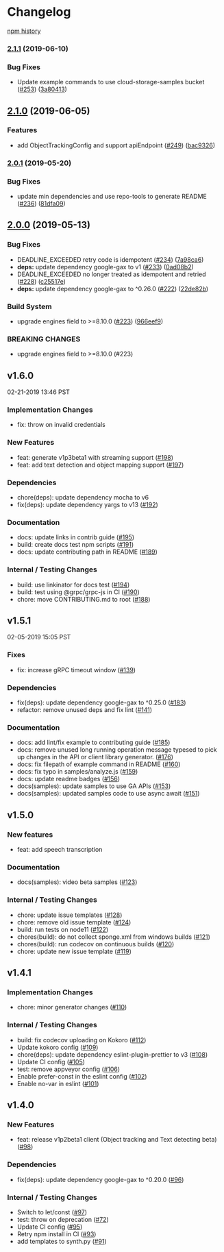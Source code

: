 # Changelog

[npm history][1]

[1]: https://www.npmjs.com/package/@google-cloud/video-intelligence?activeTab=versions

### [2.1.1](https://www.github.com/googleapis/nodejs-video-intelligence/compare/v2.1.0...v2.1.1) (2019-06-10)


### Bug Fixes

* Update example commands to use cloud-storage-samples bucket ([#253](https://www.github.com/googleapis/nodejs-video-intelligence/issues/253)) ([3a80413](https://www.github.com/googleapis/nodejs-video-intelligence/commit/3a80413))

## [2.1.0](https://www.github.com/googleapis/nodejs-video-intelligence/compare/v2.0.1...v2.1.0) (2019-06-05)


### Features

* add ObjectTrackingConfig and support apiEndpoint ([#249](https://www.github.com/googleapis/nodejs-video-intelligence/issues/249)) ([bac9326](https://www.github.com/googleapis/nodejs-video-intelligence/commit/bac9326))

### [2.0.1](https://www.github.com/googleapis/nodejs-video-intelligence/compare/v2.0.0...v2.0.1) (2019-05-20)


### Bug Fixes

* update min dependencies and use repo-tools to generate README ([#236](https://www.github.com/googleapis/nodejs-video-intelligence/issues/236)) ([81dfa09](https://www.github.com/googleapis/nodejs-video-intelligence/commit/81dfa09))

## [2.0.0](https://www.github.com/googleapis/nodejs-video-intelligence/compare/v1.6.0...v2.0.0) (2019-05-13)


### Bug Fixes

* DEADLINE_EXCEEDED retry code is idempotent ([#234](https://www.github.com/googleapis/nodejs-video-intelligence/issues/234)) ([7a98ca6](https://www.github.com/googleapis/nodejs-video-intelligence/commit/7a98ca6))
* **deps:** update dependency google-gax to v1 ([#233](https://www.github.com/googleapis/nodejs-video-intelligence/issues/233)) ([0ad08b2](https://www.github.com/googleapis/nodejs-video-intelligence/commit/0ad08b2))
* DEADLINE_EXCEEDED no longer treated as idempotent and retried  ([#228](https://www.github.com/googleapis/nodejs-video-intelligence/issues/228)) ([c25517e](https://www.github.com/googleapis/nodejs-video-intelligence/commit/c25517e))
* **deps:** update dependency google-gax to ^0.26.0 ([#222](https://www.github.com/googleapis/nodejs-video-intelligence/issues/222)) ([22de82b](https://www.github.com/googleapis/nodejs-video-intelligence/commit/22de82b))


### Build System

* upgrade engines field to >=8.10.0 ([#223](https://www.github.com/googleapis/nodejs-video-intelligence/issues/223)) ([966eef9](https://www.github.com/googleapis/nodejs-video-intelligence/commit/966eef9))


### BREAKING CHANGES

* upgrade engines field to >=8.10.0 (#223)

## v1.6.0

02-21-2019 13:46 PST

### Implementation Changes
- fix: throw on invalid credentials

### New Features
- feat: generate v1p3beta1 with streaming support ([#198](https://github.com/googleapis/nodejs-video-intelligence/pull/198))
- feat: add text detection and object mapping support ([#197](https://github.com/googleapis/nodejs-video-intelligence/pull/197))

### Dependencies
- chore(deps): update dependency mocha to v6
- fix(deps): update dependency yargs to v13 ([#192](https://github.com/googleapis/nodejs-video-intelligence/pull/192))

### Documentation
- docs: update links in contrib guide ([#195](https://github.com/googleapis/nodejs-video-intelligence/pull/195))
- build: create docs test npm scripts ([#191](https://github.com/googleapis/nodejs-video-intelligence/pull/191))
- docs: update contributing path in README ([#189](https://github.com/googleapis/nodejs-video-intelligence/pull/189))

### Internal / Testing Changes
- build: use linkinator for docs test ([#194](https://github.com/googleapis/nodejs-video-intelligence/pull/194))
- build: test using @grpc/grpc-js in CI ([#190](https://github.com/googleapis/nodejs-video-intelligence/pull/190))
- chore: move CONTRIBUTING.md to root ([#188](https://github.com/googleapis/nodejs-video-intelligence/pull/188))

## v1.5.1

02-05-2019 15:05 PST

### Fixes
- fix: increase gRPC timeout window ([#139](https://github.com/googleapis/nodejs-video-intelligence/pull/139))

### Dependencies
- fix(deps): update dependency google-gax to ^0.25.0 ([#183](https://github.com/googleapis/nodejs-video-intelligence/pull/183))
- refactor: remove unused deps and fix lint ([#141](https://github.com/googleapis/nodejs-video-intelligence/pull/141))

### Documentation
- docs: add lint/fix example to contributing guide ([#185](https://github.com/googleapis/nodejs-video-intelligence/pull/185))
- docs: remove unused long running operation message typesed  to pick up changes in the API or client library generator. ([#176](https://github.com/googleapis/nodejs-video-intelligence/pull/176))
- docs: fix filepath of example command in README ([#160](https://github.com/googleapis/nodejs-video-intelligence/pull/160))
- docs: fix typo in samples/analyze.js ([#159](https://github.com/googleapis/nodejs-video-intelligence/pull/159))
- docs: update readme badges ([#156](https://github.com/googleapis/nodejs-video-intelligence/pull/156))
- docs(samples): update samples to use GA APIs ([#153](https://github.com/googleapis/nodejs-video-intelligence/pull/153))
- docs(samples): updated samples code to use async await ([#151](https://github.com/googleapis/nodejs-video-intelligence/pull/151))

## v1.5.0

### New features
- feat: add speech transcription

### Documentation
- docs(samples): video beta samples ([#123](https://github.com/googleapis/nodejs-video-intelligence/pull/123))

### Internal / Testing Changes
- chore: update issue templates ([#128](https://github.com/googleapis/nodejs-video-intelligence/pull/128))
- chore: remove old issue template ([#124](https://github.com/googleapis/nodejs-video-intelligence/pull/124))
- build: run tests on node11 ([#122](https://github.com/googleapis/nodejs-video-intelligence/pull/122))
- chores(build): do not collect sponge.xml from windows builds ([#121](https://github.com/googleapis/nodejs-video-intelligence/pull/121))
- chores(build): run codecov on continuous builds ([#120](https://github.com/googleapis/nodejs-video-intelligence/pull/120))
- chore: update new issue template ([#119](https://github.com/googleapis/nodejs-video-intelligence/pull/119))

## v1.4.1

### Implementation Changes
- chore: minor generator changes ([#110](https://github.com/googleapis/nodejs-video-intelligence/pull/110))

### Internal / Testing Changes
- build: fix codecov uploading on Kokoro ([#112](https://github.com/googleapis/nodejs-video-intelligence/pull/112))
- Update kokoro config ([#109](https://github.com/googleapis/nodejs-video-intelligence/pull/109))
- chore(deps): update dependency eslint-plugin-prettier to v3 ([#108](https://github.com/googleapis/nodejs-video-intelligence/pull/108))
- Update CI config ([#105](https://github.com/googleapis/nodejs-video-intelligence/pull/105))
- test: remove appveyor config ([#106](https://github.com/googleapis/nodejs-video-intelligence/pull/106))
- Enable prefer-const in the eslint config ([#102](https://github.com/googleapis/nodejs-video-intelligence/pull/102))
- Enable no-var in eslint ([#101](https://github.com/googleapis/nodejs-video-intelligence/pull/101))

## v1.4.0

### New Features
- feat: release v1p2beta1 client (Object tracking and Text detecting beta) ([#98](https://github.com/googleapis/nodejs-video-intelligence/pull/98))

### Dependencies
- fix(deps): update dependency google-gax to ^0.20.0 ([#96](https://github.com/googleapis/nodejs-video-intelligence/pull/96))

### Internal / Testing Changes
- Switch to let/const ([#97](https://github.com/googleapis/nodejs-video-intelligence/pull/97))
- test: throw on deprecation ([#72](https://github.com/googleapis/nodejs-video-intelligence/pull/72))
- Update CI config ([#95](https://github.com/googleapis/nodejs-video-intelligence/pull/95))
- Retry npm install in CI ([#93](https://github.com/googleapis/nodejs-video-intelligence/pull/93))
- add templates to synth.py ([#91](https://github.com/googleapis/nodejs-video-intelligence/pull/91))
